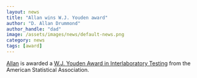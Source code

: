 ```yaml
---
layout: news
title: "Allan wins W.J. Youden award"
author: "D. Allan Drummond"
author_handle: "dad"
image: /assets/images/news/default-news.png
category: news
tags: [award]
---
```

[Allan][1] is awarded a [W.J. Youden Award in Interlaboratory Testing][2] from the American Statistical Association.

[1]: /team/d-allan-drummond/
[2]: http://www.amstat.org/awards/wjyoudenaward.cfm
